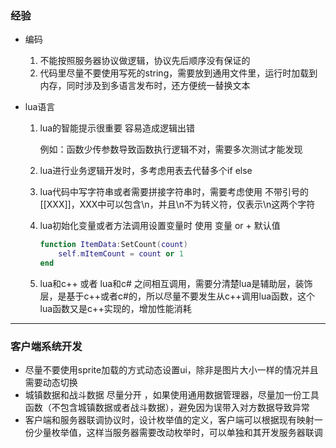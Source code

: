 ### 经验

* 编码

  1. 不能按照服务器协议做逻辑，协议先后顺序没有保证的
  1. 代码里尽量不要使用写死的string，需要放到通用文件里，运行时加载到内存，同时涉及到多语言发布时，还方便统一替换文本

  

* lua语言

  1. lua的智能提示很重要 容易造成逻辑出错

     例如：函数少传参数导致函数执行逻辑不对，需要多次测试才能发现
     
  2. lua进行业务逻辑开发时，多考虑用表去代替多个if else
  
  3. lua代码中写字符串或者需要拼接字符串时，需要考虑使用 不带引号的 [[XXX]]，XXX中可以包含\n，并且\n不为转义符，仅表示\n这两个字符
  
  4. lua初始化变量或者方法调用设置变量时  使用  变量 or + 默认值
  
     ``` lua
     function ItemData:SetCount(count)
         self.mItemCount = count or 1
     end
     ```
  
  5. lua和c++ 或者 lua和c# 之间相互调用，需要分清楚lua是辅助层，装饰层，是基于c++或者c#的，所以尽量不要发生从c++调用lua函数，这个lua函数又是c++实现的，增加性能消耗



---



### 客户端系统开发

* 尽量不要使用sprite加载的方式动态设置ui，除非是图片大小一样的情况并且需要动态切换
* 城镇数据和战斗数据 尽量分开 ，如果使用通用数据管理器，尽量加一份工具函数（不包含城镇数据或者战斗数据），避免因为误带入对方数据导致异常
* 客户端和服务器联调协议时，设计枚举值的定义，客户端可以根据现有映射一份少量枚举值，这样当服务器需要改动枚举时，可以单独和其开发服务器联调